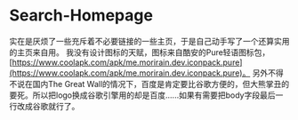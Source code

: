 # Search-Homepage
实在是厌烦了一些充斥着不必要链接的一些主页，于是自己动手写了一个还算实用的主页来自用。
我没有设计图标的天赋，图标来自酷安的Pure轻语图标包，[https://www.coolapk.com/apk/me.morirain.dev.iconpack.pure](https://www.coolapk.com/apk/me.morirain.dev.iconpack.pure)。
另外不得不说在国内The Great Wall的情况下，百度是肯定要比谷歌方便的，但大熊掌丑的要死。所以把logo换成谷歌引擎用的却是百度......如果有需要把body字段最后一行改成谷歌就行了。